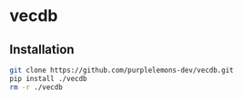 # vecdb

## Installation

```bash
git clone https://github.com/purplelemons-dev/vecdb.git
pip install ./vecdb
rm -r ./vecdb
```
